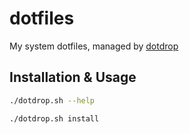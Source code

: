 # dotfiles

My system dotfiles, managed by [dotdrop](https://github.com/deadc0de6/dotdrop)

## Installation & Usage

```sh
./dotdrop.sh --help
```

```sh
./dotdrop.sh install
```
